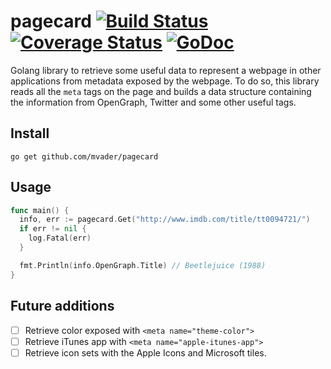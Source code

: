 # pagecard [![Build Status](https://travis-ci.org/mvader/pagecard.svg)](https://travis-ci.org/mvader/pagecard) [![Coverage Status](https://coveralls.io/repos/mvader/pagecard/badge.svg?branch=master&service=github)](https://coveralls.io/github/mvader/pagecard?branch=master) [![GoDoc](https://godoc.org/github.com/mvader/pagecard?status.svg)](http://godoc.org/github.com/mvader/pagecard)

Golang library to retrieve some useful data to represent a webpage in other applications from metadata exposed by the webpage.
To do so, this library reads all the `meta` tags on the page and builds a data structure containing the information from OpenGraph, Twitter and some other useful tags.

## Install

```
go get github.com/mvader/pagecard
```

## Usage

```go
func main() {
  info, err := pagecard.Get("http://www.imdb.com/title/tt0094721/")
  if err != nil {
    log.Fatal(err)
  }

  fmt.Println(info.OpenGraph.Title) // Beetlejuice (1988)
}
```

## Future additions

* [ ] Retrieve color exposed with `<meta name="theme-color">`
* [ ] Retrieve iTunes app with `<meta name="apple-itunes-app">`
* [ ] Retrieve icon sets with the Apple Icons and Microsoft tiles.
